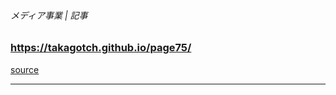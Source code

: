 ###### メディア事業 | 記事

### https://takagotch.github.io/page75/


[source](https://github.com/tomjoht/documentation-theme-jekyll)

---






```
```

```
```

```
```


